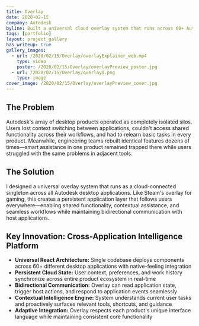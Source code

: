 ```yaml
---
title: Overlay
date: 2020-02-15
company: Autodesk
byline: Built a universal cloud overlay system that runs across 60+ Autodesk desktop applications—creating a shared platform layer that millions of users interact with daily
tags: [portfolio]
layout: project_gallery
has_writeup: true
gallery_images:
  - url: /2020/02/15/Overlay/overlayExplainer_web.mp4
    type: video
    poster: /2020/02/15/Overlay/overlayPreview_poster.jpg
  - url: /2020/02/15/Overlay/overlay0.png
    type: image
cover_image: /2020/02/15/Overlay/overlayPreview_cover.jpg
--- 
```


## The Problem

Autodesk's array of desktop products operated as completely isolated silos. Users lost context switching between applications, couldn't access shared functionality across their workflows, and had to relearn basic tasks in every product. Meanwhile, engineering teams rebuilt identical features dozens of times—smart assistance in one product remained trapped there while users struggled with the same problems in adjacent tools.

## The Solution

I designed a universal overlay system that runs as a cloud-connected singleton across all Autodesk desktop applications. Like Steam's overlay for gaming, this creates a persistent application layer that follows users everywhere—enabling shared functionality, contextual assistance, and seamless workflows while maintaining bidirectional communication with host applications.

## Key Innovation: Cross-Application Intelligence Platform

- **Universal React Architecture:** Single codebase deploys components across 60+ different desktop applications with native-feeling integration
- **Persistent Cloud State:** User context, preferences, and work history synchronize across entire product ecosystem in real-time
- **Bidirectional Communication:** Overlay can read application state, trigger host actions, and respond to application events seamlessly
- **Contextual Intelligence Engine:** System understands current user tasks and proactively surfaces relevant tools, shortcuts, and guidance
- **Adaptive Integration:** Overlay respects each product's unique interface language while maintaining consistent core functionality
